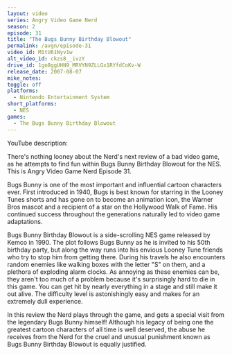 ```yaml
---
layout: video
series: Angry Video Game Nerd
season: 2
episode: 31
title: "The Bugs Bunny Birthday Blowout"
permalink: /avgn/episode-31
video_id: M1tU61Nyv1w
alt_video_id: ckzs8__ivzY
drive_id: 1go8ggUHN9_MRVYN9ZLLGx1RYfdCoKv-W
release_date: 2007-08-07
mike_notes:
toggle: off
platforms:
  - Nintendo Entertainment System
short_platforms:
  - NES
games:
  - The Bugs Bunny Birthday Blowout
---
```


<p class="yt-description">YouTube description:</p>

There's nothing looney about the Nerd's next review of a bad video game, as he attempts to find fun within Bugs Bunny Birthday Blowout for the NES. This is Angry Video Game Nerd Episode 31.

Bugs Bunny is one of the most important and influential cartoon characters ever. First introduced in 1940, Bugs is best known for starring in the Looney Tunes shorts and has gone on to become an animation icon, the Warner Bros mascot and a recipient of a star on the Hollywood Walk of Fame. His continued success throughout the generations naturally led to video game adaptations.

Bugs Bunny Birthday Blowout is a side-scrolling NES game released by Kemco in 1990. The plot follows Bugs Bunny as he is invited to his 50th birthday party, but along the way runs into his envious Looney Tune friends who try to stop him from getting there. During his travels he also encounters random enemies like walking boxes with the letter "S" on them, and a plethora of exploding alarm clocks. As annoying as these enemies can be, they aren't too much of a problem because it's surprisingly hard to die in this game. You can get hit by nearly everything in a stage and still make it out alive. The difficulty level is astonishingly easy and makes for an extremely dull experience.

In this review the Nerd plays through the game, and gets a special visit from the legendary Bugs Bunny himself! Although his legacy of being one the greatest cartoon characters of all time is well deserved, the abuse he receives from the Nerd for the cruel and unusual punishment known as Bugs Bunny Birthday Blowout is equally justified.